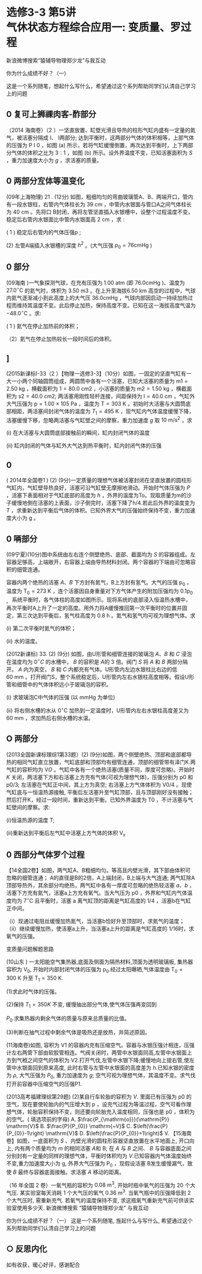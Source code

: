 # 选修3-3 第5讲 <br> 气休状态方程综合应用一: 变质量、罗过程 


新浪微博搜索“猿辅导物理郑少龙”与我互动


你为什么成绩不好？（一)

这是一个系列随笔，想起什么写什么，希望通过这个系列帮助同学们认清自己学习上的问题

## 0 复可上狮祼肉客-酢部分

（2014 海南卷）（2 ）一坚直放置、缸壁光滑且导热的柱形气缸内盛有一定量的氮气，被活塞分隔成 I、 I两部分; 达到平衡时，这两部分气体的体积相等，上部气体的压强为 P I 0 ，如图 (a) 所示，若将气缸缓慢倒置，再次达到平衡时，上下两部分气体的体积之比为 $3: 1$ ，如图 (b) 所示。设外界温度不变，已知活塞面积为 $S$ ，重力加速度大小为 $g$ ，求活塞的质量。



## 0 两部分宐体等温变化

(09年上海物理) 21 . (12分) 如图，粗细均匀的弯曲玻璃管A、B、两端开口，管内有一段水银柱，右管内气体柱长为 $39 \mathrm{~cm}$ ，中管内水银面与管口A之间气体柱长为 $40 \mathrm{~cm}$ 。先将口 B封闭，再将左管坚直插入水银槽中，设整个过程温度不变，稳定后右管内水银面比中管内水银面高 $2 \mathrm{~cm}$ ，求 :

( 1 ) 稳定后右管内的气体压强p ;

(2) 左管A端插入水银槽的深度 $h^{2}$ 。(大气压强 $p_{0}=76 \mathrm{cmHg}$ )

## 0 部分

(09海南 )一气象探测气球，在充有压强为 $1.00 \mathrm{~atm}$ (即 $76.0 \mathrm{cmHg}$ )、温度为 $27.0^{\circ} \mathrm{C}$ 的氦气时，体积为 $3.50 \mathrm{~m} 3$ 。在上升至海拔6.50 km 高空的过程中，气球内氦气逐渐减小到此高度上的大气压 $36.0 \mathrm{cmHg}$ ，气球内部因启动一持续加热过程而维持其温度不变。此后停止加热，保持高度不变。已知在这一海拔高度气温为 $-48.0^{\circ} \mathrm{C}$ 。求:

( 1 ) 氦气在停止加热前的体积；

（2）氦气在停止加热较长一段时间后的体积。

## ]

(2015新课标I-33（2 ）【物理一选修3-3】（10分）如图，一固定的坚直气缸有一大一小两个同轴圆筒组成，两圆筒中各有一个活塞，已知大活塞的质量为 $\mathrm{m} 1=2.50 \mathrm{~kg}$ ，横截面积为 $1=80.0 \mathrm{~cm} 2$ ，小活塞的质量为 $\mathrm{m} 2=1.50 \mathrm{~kg}$ ，横截面积为 $\mathrm{s} 2=40.0 \mathrm{~cm} 2$; 两活塞用刚性轻杆连接，间距保持为 $\mathrm{l}=40.0 \mathrm{~cm}$ ，气缸外大气压强为 $\mathrm{p}=1.00 \times 105 \mathrm{~Pa}$ ，温度为 $\mathrm{T}=303 \mathrm{~K}$ 。初始时大活塞与大圆筒底部相距，两活塞间封闭气体的温度为 $T_{1}=495 \mathrm{~K}$ ，现气缸内气体温度缓慢下降，活塞缓慢下移，忽略两活塞与气缸壁之间的摩察，重力加速度 $g$ 取 $10 \mathrm{~m} / \mathrm{s}^{2}$ ，求

(i) 在大活塞与大圆筒底部接触前的瞬间，缸内封闭气体的温度

(ii) 缸内封闭的气体与缸外大气达到热平衡时，缸内封闭气体的压强



## 0

( 2014年全国卷1 ) (2) (9分)一定质量的理想气体被活塞封闭在坚直放置的圆柱形气缸内，气缸壁导热良好，活塞可沿气缸壁无摩擦地滑动。开始时气体压强为 $P$ ，活塞下表面相对于气缸底部的高度为 $h$ ，外界的温度为To。现取质量为m的沙子缓慢地倒在活塞的上表面，沙子倒完时，活塞下降了h/4.若此后外界的温度变为 $T$ ，求重新达到平衡后气体的体积。已知外界大气的压强始终保持不变，重力加速度大小为 $\mathrm{g}$ 。



## 0 唡部分

(09宁夏)(10分)图中系统由左右连个侧壁绝热、底部、截面均为 $S$ 的容器组成。左容器足够高，上端敞开，右容器上端由导热材料封闭。两个容器的下端由可忽略容积的细管连通。

容器内两个绝热的活塞 $A 、 B$ 下方封有氮气，B上方封有氢气。大气的压强 $\mathrm{p}_{0}$ ，温度为 $\mathrm{T}_{0}=273 \mathrm{~K}$ ，连个活塞因自身重量对下方气体产生的附加压强均为 $0.1 \mathrm{p}_{0 \text { 。 }}$ 系统平衡时，各气体柱的高度如图所示。现将系统的底部浸入恒温热水槽中，再次平衡时A上升了一定的高度。用外力将A缓慢推回第一次平衡时的位置并固定，第三次达到平衡后，氢气柱高度为 $0.8 \mathrm{~h}$ 。氮气和氢气均可视为理想气体。求

(i) 第二次平衡时氮气的体积；

(ii) 水的温度。



(2012新课标) 33. (2) (9分) 如图，由U形管和细管连接的玻璃泡 $A 、 B$ 和 $C$ 浸泡在温度均为 $0^{\circ} C$ 的水槽中， $B$ 的容积是 $A$的 3 倍。阀门 $S$ 将 $A$ 和 $B$ 两部分隔开。 $A$ 内为真空， $B$ 和 $C$ 内都充有气体。U形管内左边水银柱比右边的低 $60 \mathrm{~mm}$ 。打开阀门S，整个系统稳定后，U形管内左右水银柱高度相等。假设U形管和细管中的气体体积远小于玻璃泡的容积。

(i) 求玻璃泡C中气体的压强 (以 $\mathrm{mmHg}$ 为单位)

(ii) 将右侧水槽的水从 $0^{\circ} \mathrm{C}$ 加热到一定温度时，U形管内左右水银柱高度差又为 $60 \mathrm{~mm}$ ，求加热后右侧水槽的水温。



## O 两部分

(2013全国新课标理综1第33题）(2) (9分)如图，两个侧壁绝热、顶部和底部都导热的相同气缸直立放置，气缸底部和顶部均有细管连通，顶部的细管带有泽门K.两气缸的容积均为 $\mathrm{V} O$ 。气缸中各有一个绝热活塞(质量不同，厚度可忽略)。开始时 $K$ 关闭，两活塞下方和右活塞上方充有气体(可视为理想气体)，压强分别为 $\mathrm{p} 0$ 和 $\mathrm{p} 0 / 3$; 左活塞在气缸正中间，其上方为真空; 右活塞上方气体体积为 $\mathrm{V} 0 / 4$ 。现使气缸底与一恒温热源接触, 平衡后左活塞升至气缸顶部，且与顶部刚好没有接触；然后打开K，经过一段时间，重新达到平衡。已知外界温度为 $\mathrm{T} 0$ ，不计活塞与气缸壁间的摩察。求:

(i)恒温热源的温度 T;

(ii)重新达到平衡后左气缸中活塞上方气体的体积 $\mathrm{V}_{\mathrm{x}}$



## 0 西部分气体罗个过程

【14全国2卷】如图，两气缸A、B粗细均匀。等高且内壁光滑，其下部由体积可忽略的细管连通； A的直径是B的2倍，A上端封闭，B上端与大气连通; 两气缸除A顶部导热外，其余部分均绝热，两气缸中各有一厚度可忽略的绝热轻活塞 $a 、 b$ ，活塞下方充有氮气，活塞a上方充有氧气。当大气压为 $\mathrm{p} 0$ ，外界和气缸内气体温度均为 $7^{\circ} \mathrm{C}$ 且平衡时，活塞 $\mathrm{a}$ 离气缸顶的距离是气缸高度的 $1 / 4$ ，活塞b在气缸正中间。

（i）现通过电阻丝缓慢加热氮气，当活塞b恰好升至顶部时，求氮气的温度； （ii）继续缓慢加热，使活塞a上升，当活塞a上升的距离是气缸高度的 $1 / 16$时，求氧气的压强。


变质量问题解题思路

(10山东 ) 一太阳能空气集热器,底面及侧面为隔热材料,顶面为透明玻璃板, 集热器容积为 $\mathrm{V}_{0}$, 开始时内部封闭气体的压强为 $\mathrm{p}_{0}$.经过太阳曝晒,气体温度由 $\mathrm{T}_{0}=300 \mathrm{~K}$ 升至 $\mathrm{T}_{1}=350 \mathrm{~K}$.

(1)求此时气体的压强。

(2)保持 $T_{1}=350 K$ 不变, 缓慢抽出部分气体,使气体压强再变回到

$P_{0}$.求集热器内剩余气体的质量与原来总质量的比值。

(3)判断在抽气过程中剩余气体是吸热还是放热，并简述原因。

(11海南卷)如图, 容积为 $\mathrm{V} 1$ 的容器内充有压缩空气。容器与水银压强计相连，压强计左右两管下部由软胶管相连。气阀关闭时，两管中水银面同高,左管中水银面上方到气栰之间空气的体积为 $\mathrm{V} 2$.打开气伐,左管中水银下降;缓慢地向上提右管,使左管中水银面回到原来高度, 此时右管与左管中水银面的高度差为 $h$.已知水银的密度为 $\rho$, 大气压强为 $P_{0}$, 重力加速度为 $g$; 空气可视为理想气体，其温度不变。求气伐打开前容器中压缩空气的压强P1.



(2013高考福建理综第29题) (2)某自行车轮胎的容积为 $V$. 里面已有压强为 $\mathrm{p} 0$ 的空气，现在要使轮胎内的气压增大到 $\mathrm{p}$ ，设充气过程为等温过程，空气可看作理想气体，轮胎容积保持不变，则还要向轮胎充入温度相同，压强也是 $\mathrm{p} 0$ ，体积为 的空气。( 填选项前的字母)
A. $\frac{P_{\mathrm{o}}}{\mathrm{P}} \mathrm{V}$
B. $\frac{P}{P_{0}} \mathrm{~V}$
C. $\left(\frac{P}{P_{0}}-1\right) \mathrm{V}$
D. $\left(\frac{P}{P_{0}}+1\right)$ V.
【15海南卷】如图，一底面积为 $S$ 、内壁光滑的圆柱形容器坚直放置在水平地面上, 开口向上, 内有两个质量均为 $m$ 的相同活塞 $A$和 B; 在 $A$ 与 $B$ 之间、 $B$ 与容器底面之间分别封有一定量的同样的理想气体，平衡时体积均为 $V$.已知容器内气体温度始终不变,重力加速度大小为 $\mathrm{g}$, 外界大气压强为 $\mathrm{P}_{0}$ ，现假设活塞 B发生缓慢漏气，致使 $B$ 最终与容器底面接触。求活塞 $A$ 移动的距离。



（16 年全国 2 卷）一氧气瓶的容积为 $0.08 \mathrm{~m}^{3}$, 开始时瓶中氧气的压强为 20 个大气压. 某实验室每天消耗 1 个大气压的氧气 $0.36 \mathrm{~m}^{3}$. 当氧气瓶中的压强降低到 2 个大气压时, 需重新充气. 若氧气的温度保持不变, 求这瓶氧气重新充气前可供该实验室使用多少天.
新浪微博搜索 “猿辅导物理郑少龙” 与我互动


你为什么成绩不好？（一）
这是一个系列随笔, 旌起什么与写什么, 希望通过这个系列帮助同学们认清自己学习上的问题

## ○ 反思内化

如有收获，暖心好评，感谢配合


